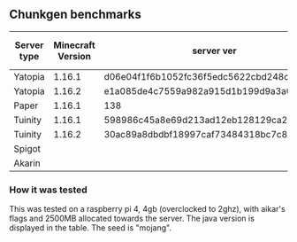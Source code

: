 ## Chunkgen benchmarks

| Server type | Minecraft Version | server ver                               | avg ch/s (jdk.16+12.r7.gb2da6e1a905-1) | avg ch/s (jdk.15+35.r3.gf70fc149b55-1) |
|-------------|-------------------|------------------------------------------|----------------------------------------|----------------------------------------|
| Yatopia     | 1.16.1            | d06e04f1f6b1052fc36f5edc5622cbd248c96cb0 | 28.9                                   |                                        |
| Yatopia     | 1.16.2            | e1a085de4c7559a982a915d1b199d9a3a079f38b | 27.4                                   |                                        |
| Paper       | 1.16.1            | 138                                      | 27.9                                   |                                        |
| Tuinity     | 1.16.1            | 598986c45a8e69d213ad12eb128129ca2aecc253 |                                        |                                        |
| Tuinity     | 1.16.2            | 30ac89a8dbdbf18997caf73484318bc7c81b2f89 |                                        |                                        |
| Spigot      |                   |                                          |                                        |                                        |
| Akarin      |                   |                                          |                                        |                                        |



### How it was tested
This was tested on a raspberry pi 4, 4gb (overclocked to 2ghz), with aikar's flags and 2500MB allocated towards the server. The java version is displayed in the table. The seed is "mojang".